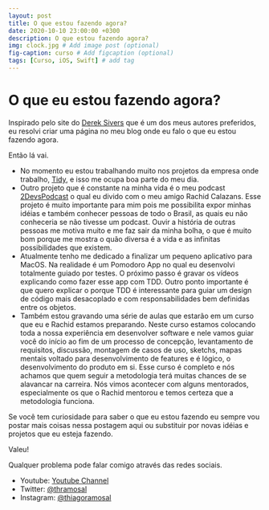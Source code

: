 ```yaml
---
layout: post
title: O que estou fazendo agora?
date: 2020-10-10 23:00:00 +0300
description: O que estou fazendo agora?
img: clock.jpg # Add image post (optional)
fig-caption: curso # Add figcaption (optional)
tags: [Curso, iOS, Swift] # add tag
---
```


# O que eu estou fazendo agora?

Inspirado pelo site do [Derek Sivers](https://sive.rs) que é um dos meus autores preferidos, eu resolvi criar uma página no meu blog onde eu falo o que eu estou 
fazendo agora.

Então lá vai.

- No momento eu estou trabalhando muito nos projetos da empresa onde trabalho, [Tidy](tidy.com), e isso me ocupa boa parte do meu dia. 
- Outro projeto que é constante na minha vida é o meu podcast [2DevsPodcast](https://2devs.simplecast.com) o qual eu divido com o meu amigo Rachid Calazans. Esse projeto é muito importante para mim pois me possibilita 
expor minhas idéias e também conhecer pessoas de todo o Brasil, as quais eu não conheceria se não tivesse um podcast. Ouvir a história de outras pessoas me motiva muito e me faz sair da minha bolha, o que é muito bom
porque me mostra o quão diversa é a vida e as infinitas possibilidades que existem.
- Atualmente tenho me dedicado a finalizar um pequeno aplicativo para MacOS. Na realidade é um Pomodoro App no qual eu desenvolvi totalmente guiado por testes. O próximo passo é gravar os vídeos explicando como fazer esse
app com TDD. Outro ponto importante é que quero explicar o porque TDD é interessante para guiar um design de código mais desacoplado e com responsabilidades bem definidas entre os objetos.
- Também estou gravando uma série de aulas que estarão em um curso que eu e Rachid estamos preparando. Neste curso estamos colocando toda a nossa experiência em desenvolver software e nele vamos guiar você do início ao fim
de um processo de concepção, levantamento de requisitos, discussão, montagem de casos de uso, sketchs, mapas mentais voltado para desenvolvimento de features e é lógico, o desenvolvimento do produto em si. Esse curso 
é completo e nós achamos que quem seguir a metodologia terá muitas chances de se alavancar na carreira. Nós vimos acontecer com alguns mentorados, especialmente os que o Rachid mentorou e temos certeza que a metodologia 
funciona.


Se você tem curiosidade para saber o que eu estou fazendo eu sempre vou postar mais coisas nessa postagem aqui ou substituir por novas idéias e projetos que eu esteja fazendo.

Valeu!

Qualquer problema pode falar comigo através das redes sociais.

* Youtube: [Youtube Channel](https://www.youtube.com/thiagoramosal)
* Twitter: [@thramosal](https://twitter.com/thramosal)
* Instagram: [@thiagoramosal](https://instagram.com/thiagoramosal)
